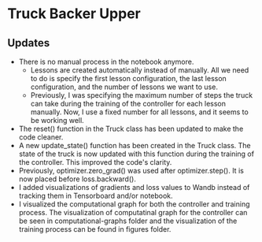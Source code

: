# Truck Backer Upper 

## Updates 

- There is no manual process in the notebook anymore.
  - Lessons are created automatically instead of manually. All we need to do is specify the first lesson configuration, the last lesson configuration, and the number of lessons we want to use.
  - Previously, I was specifying the maximum number of steps the truck can take during the training of the controller for each lesson manually. Now, I use a fixed number for all lessons, and it seems to be working well.
- The reset() function in the Truck class has been updated to make the code cleaner.
- A new update_state() function has been created in the Truck class. The state of the truck is now updated with this function during the training of the controller. This improved the code's clarity.
- Previously, optimizer.zero_grad() was used after optimizer.step(). It is now placed before loss.backward().
- I added visualizations of gradients and loss values to Wandb instead of tracking them in Tensorboard and/or notebook.
- I visualized the computational graph for both the controller and training process. The visualization of computatinal graph for the controller can be seen in computational-graphs folder and the visualization of the training process can be found in figures folder.

